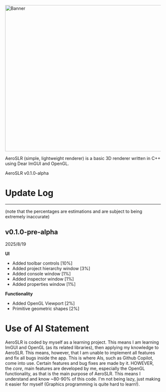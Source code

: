 
<img width="1032" height="474" alt="Banner" src="https://github.com/user-attachments/assets/261da1a6-7eb3-4e98-8578-c64806a4581b" />

AeroSLR (simple, lightweight renderer) is a basic 3D renderer written in C++ using Dear ImGUI and OpenGL.

AeroSLR v0.1.0-alpha

# Update Log
<hr>

(note that the percentages are estimations and are subject to being extremely inaccurate)

## v0.1.0-pre-alpha

2025/8/19

**UI**

- Added toolbar controls [10%]
- Added project hierarchy window [3%]
- Added console window [1%]
- Added inspector window [1%]
- Added properties window [1%]

**Functionality**
- Added OpenGL Viewport [2%]
- Primitive geometric shapes [2%]

# Use of AI Statement

AeroSLR is coded by myself as a learning project. This means I am learning ImGUI and OpenGL (as its related libraries), then applying my knowledge to AeroSLR. This means, however, that I am unable to implement all features and fix all bugs inside the app. This is where AIs, such as Github Copilot, come into use. Certain features and bug fixes are made by it.
HOWEVER, the *core*, main features are developed by me, especially the OpenGL functionality, as that is the main purpose of AeroSLR. This means I understand and know ~80-90% of this code. I'm not being lazy, just making it easier for myself (Graphics programming is quite hard to learn!).
